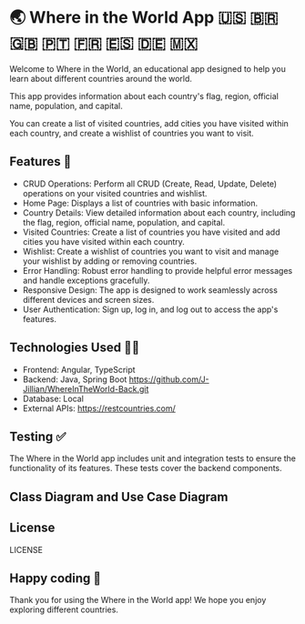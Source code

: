 # 🌏 Where in the World App 🇺🇸 🇧🇷 🇬🇧 🇵🇹 🇫🇷 🇪🇸 🇩🇪 🇲🇽

Welcome to Where in the World, an educational app designed to help you learn about different countries around the world.

This app provides information about each country's flag, region, official name, population, and capital. 

You can create a list of visited countries, add cities you have visited within each country, and create a wishlist of countries you want to visit.

## Features 🤙


- CRUD Operations: Perform all CRUD (Create, Read, Update, Delete) operations on your visited countries and wishlist.
- Home Page: Displays a list of countries with basic information.
- Country Details: View detailed information about each country, including the flag, region, official name, population, and capital.
- Visited Countries: Create a list of countries you have visited and add cities you have visited within each country.
- Wishlist: Create a wishlist of countries you want to visit and manage your wishlist by adding or removing countries.
- Error Handling: Robust error handling to provide helpful error messages and handle exceptions gracefully.
- Responsive Design: The app is designed to work seamlessly across different devices and screen sizes.
- User Authentication: Sign up, log in, and log out to access the app's features.


## Technologies Used 👩‍💻

- Frontend: Angular, TypeScript
- Backend: Java, Spring Boot https://github.com/J-Jillian/WhereInTheWorld-Back.git
- Database: Local
- External APIs: https://restcountries.com/
## Testing ✅

The Where in the World app includes unit and integration tests to ensure the functionality of its features. These tests cover the backend components.
## Class Diagram and Use Case Diagram
## License
LICENSE
## Happy coding 💙

Thank you for using the Where in the World app! We hope you enjoy exploring different countries.

